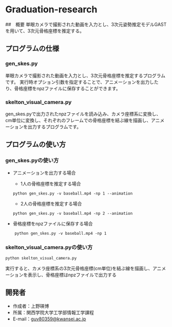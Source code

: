 # Graduation-research

##　概要
単眼カメラで撮影された動画を入力とし、3次元姿勢推定モデルGASTを用いて、3次元骨格座標を推定する。

## プログラムの仕様

### gen_skes.py
単眼カメラで撮影された動画を入力とし、3次元骨格座標を推定するプログラムです。
実行時オプション引数を指定することで、アニメーションを出力したり、骨格座標をnpzファイルに保存することができます。

### skelton_visual_camera.py
gen_skes.pyで出力されたnpzファイルを読み込み、カメラ座標系に変換し、cm単位に変換し、それぞれのフレームでの骨格座標を結ぶ線を描画し、アニメーションを出力するプログラムです。


## プログラムの使い方

### gen_skes.pyの使い方

* アニメーションを出力する場合
    * 1人の骨格座標を推定する場合
    ```
    python gen_skes.py -v baseball.mp4 -np 1 --animation
    ```

    * 2人の骨格座標を推定する場合
    ```
    python gen_skes.py -v baseball.mp4 -np 2 --animation
    ```


* 骨格座標をnpzファイルに保存する場合
```
    python gen_skes.py -v baseball.mp4 -np 1
```

### skelton_visual_camera.pyの使い方
```
python skelton_visual_camera.py
```
実行すると、カメラ座標系の3次元骨格座標(cm単位)を結ぶ線を描画し、アニメーションを表示し、骨格座標はnpzファイルで出力する


## 開発者

* 作成者：上野瑛博
* 所属：関西学院大学工学部情報工学課程
* E-mail：guv80359@kwansei.ac.jp

